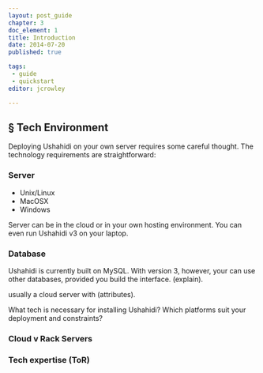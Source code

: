 ```yaml
---
layout: post_guide
chapter: 3
doc_element: 1
title: Introduction
date: 2014-07-20
published: true

tags:
 - guide
 - quickstart
editor: jcrowley

---
```


## &sect; Tech Environment

Deploying Ushahidi on your own server requires some careful thought. The technology requirements are straightforward:

### Server

* Unix/Linux
* MacOSX
* Windows

Server can be in the cloud or in your own hosting environment. You can even run Ushahidi v3 on your laptop.


### Database

Ushahidi is currently built on MySQL. With version 3, however, your can use other databases, provided you build the interface. (explain).

usually a cloud server with (attributes).

What tech is necessary for installing Ushahidi? Which platforms suit your deployment and constraints?


### Cloud v Rack Servers


### Tech expertise (ToR)
